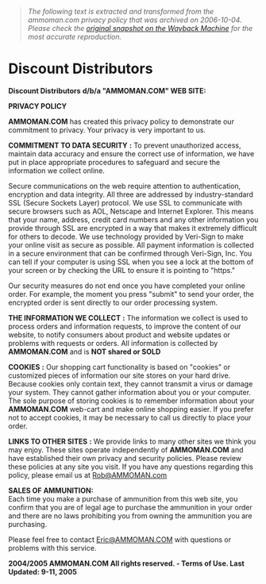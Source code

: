 > *The following text is extracted and transformed from the ammoman.com privacy policy that was archived on 2006-10-04. Please check the [original snapshot on the Wayback Machine](https://web.archive.org/web/20061004085412id_/http%3A//ammoman.com/webstore_privacy_policy.htm) for the most accurate reproduction.*

# Discount Distributors

**Discount Distributors** **d/b/a "AMMOMAN.COM" WEB SITE:**

**PRIVACY POLICY**

**AMMOMAN.COM** has created this privacy policy to demonstrate our commitment to privacy. Your privacy is very important to us.

**COMMITMENT TO DATA SECURITY** **:** To prevent unauthorized access, maintain data accuracy and ensure the correct use of information, we have put in place appropriate procedures to safeguard and secure the information we collect online.

Secure communications on the web require attention to authentication, encryption and data integrity. All three are addressed by industry-standard SSL (Secure Sockets Layer) protocol. We use SSL to communicate with secure browsers such as AOL, Netscape and Internet Explorer. This means that your name, address, credit card numbers and any other information you provide through SSL are encrypted in a way that makes it extremely difficult for others to decode. We use technology provided by Veri-Sign to make your online visit as secure as possible. All payment information is collected in a secure environment that can be confirmed through Veri-Sign, Inc. You can tell if your computer is using SSL when you see a lock at the bottom of your screen or by checking the URL to ensure it is pointing to "https."

Our security measures do not end once you have completed your online order. For example, the moment you press "submit" to send your order, the encrypted order is sent directly to our order processing system.

**THE INFORMATION WE COLLECT** **:** The information we collect is used to process orders and information requests, to improve the content of our website, to notify consumers about product and website updates or problems with requests or orders. All information is collected by **AMMOMAN.COM** and is **NOT shared or SOLD**

**COOKIES** **:** Our shopping cart functionality is based on "cookies" or customized pieces of information our site stores on your hard drive. Because cookies only contain text, they cannot transmit a virus or damage your system. They cannot gather information about you or your computer. The sole purpose of storing cookies is to remember information about your **AMMOMAN.COM** web-cart and make online shopping easier. If you prefer not to accept cookies, it may be necessary to call us directly to place your order.

**LINKS TO OTHER SITES** **:** We provide links to many other sites we think you may enjoy. These sites operate independently of **AMMOMAN.COM** and have established their own privacy and security policies. Please review these policies at any site you visit. If you have any questions regarding this policy, please email us at [Rob@AMMOMAN.com](mailto:Rob@ammoman.com)

**SALES OF AMMUNITION:**  
Each time you make a purchase of ammunition from this web site, you confirm that you are of legal age to purchase the ammunition in your order and there are no laws prohibiting you from owning the ammunition you are purchasing.

Please feel free to contact [Eric@AMMOMAN.COM](mailto:Eric@AMMOMAN.COM) with questions or problems with this service.

**2004/2005 AMMOMAN.COM All rights reserved. - Terms of Use. Last Updated: 9-11, 2005**
